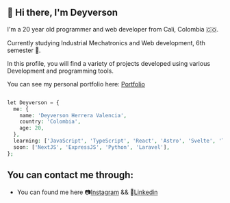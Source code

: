 ##  🐺 Hi there, I'm Deyverson 

I'm a 20 year old programmer and web developer from Cali, Colombia 🇨🇴.

Currently studying Industrial Mechatronics and Web development, 6th semester 📖.

In this profile, you will find a variety of projects developed using various Development and programming tools.

You can see my personal portfolio here:
[Portfolio](https://portfolio-deyverson-astro.vercel.app/)

```php

let Deyverson = {
  me: {
    name: 'Deyverson Herrera Valencia',
    country: 'Colombia',
    age: 20,
  },
  learning: ['JavaScript', 'TypeScript', 'React', 'Astro', 'Svelte', 'Tailwind', 'MySQL', 'Php', 'Node'],
  soon: ['NextJS', 'ExpressJS', 'Python', 'Laravel'],
};

```
## You can contact me through:
-  You can found me here 📷[Instagram](https://www.instagram.com/its_deyverson/) && 💬[Linkedin](www.linkedin.com/in/deyverson)
